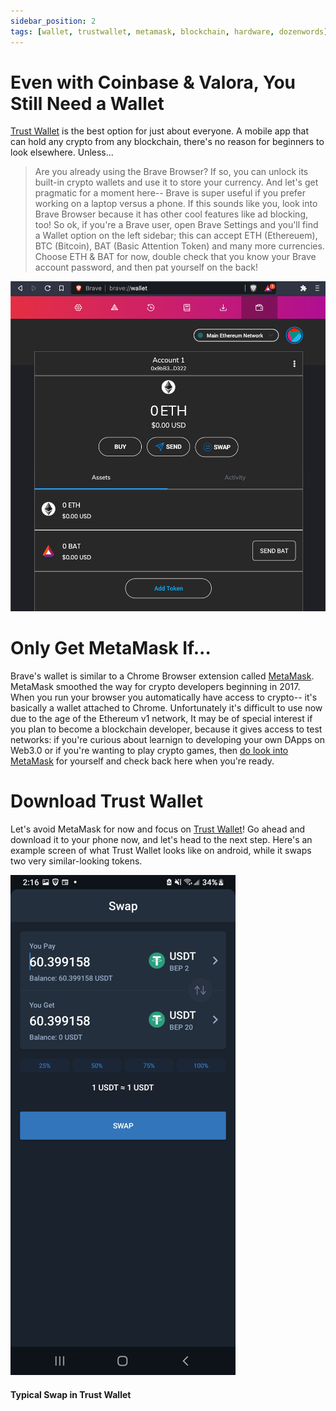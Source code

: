 ```yaml
---
sidebar_position: 2
tags: [wallet, trustwallet, metamask, blockchain, hardware, dozenwords]
---
```


# Even with Coinbase & Valora, You Still Need a Wallet

[Trust Wallet](https://trustwallet.com/deeplink/) is the best option for just about everyone.  A mobile app that can hold any crypto from any blockchain, there's no reason for beginners to look elsewhere. Unless...

> Are you already using the Brave Browser? If so, you can unlock its built-in crypto wallets and use it to store your currency. And let's get pragmatic for a moment here-- Brave is super useful if you prefer working on a laptop versus a phone. If this sounds like you, look into Brave Browser because it has other cool features like ad blocking, too! So ok, if you're a Brave user, open Brave Settings and you'll find a Wallet option on the left sidebar; this can accept ETH (Ethereuem), BTC (Bitcoin), BAT (Basic Attention Token) and many more currencies. Choose ETH & BAT for now, double check that you know your Brave account password, and then pat yourself on the back! 

![Brave Wallet screen](./imgs/BraveWallet.png)

# Only Get MetaMask If...
Brave's wallet is similar to a Chrome Browser extension called [MetaMask](https://en.wikipedia.org/wiki/MetaMask).
MetaMask smoothed the way for crypto developers beginning in 2017. When you run your browser you automatically have access to crypto--  it's basically a wallet attached to Chrome. Unfortunately it's difficult to use now due to the age of the Ethereum v1 network, It may be of special interest if you plan to become a blockchain developer, because it gives access to test networks: if you're curious about learnign to developing your own DApps on Web3.0 or if you're wanting to play crypto games, then [do look into MetaMask](https://en.wikipedia.org/wiki/MetaMask) for yourself and check back here when you're ready.

# Download Trust Wallet
Let's avoid MetaMask for now and focus on [Trust Wallet](https://trustwallet.com/deeplink/)! Go ahead and download it to your phone now, and let's head to the next step. Here's an example screen of what Trust Wallet looks like on android, while it swaps two very similar-looking tokens.

![Trust Wallet Swap screen USDT example](./imgs/trustwallet-swap-USDT.png)
#### Typical Swap in Trust Wallet
